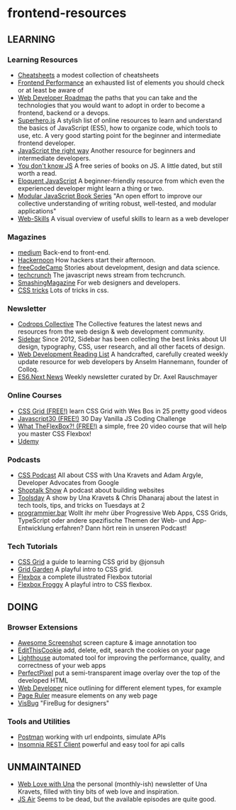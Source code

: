 # frontend-resources

## LEARNING

### Learning Resources

* [Cheatsheets](https://devhints.io/) a modest collection of cheatsheets 
* [Frontend Performance](https://github.com/thedaviddias/Front-End-Performance-Checklist) an exhausted list of elements you should check or at least be aware of
* [Web Developer Roadmap](https://github.com/kamranahmedse/developer-roadmap) the paths that you can take and the technologies that you would want to adopt in order to become a frontend, backend or a devops. 
* [Superhero.js](http://superherojs.com/) A stylish list of online resources to learn and understand the basics of JavaScript (ES5), how to organize code, which tools to use, etc. A very good starting point for the beginner and intermediate frontend developer.
* [JavaScript the right way](http://jstherightway.org/) Another resource for beginners and intermediate developers.
* [You don't know JS](https://github.com/getify/You-Dont-Know-JS) A free series of books on JS. A little dated, but still worth a read.
* [Eloquent JavaScript](https://eloquentjavascript.net/) A beginner-friendly resource from which even the experienced developer might learn a thing or two.
* [Modular JavaScript Book Series](https://github.com/mjavascript) "An open effort to improve our collective understanding of writing robust, well-tested, and modular applications"
* [Web-Skills](https://andreasbm.github.io/web-skills/) A visual overview of useful skills to learn as a web developer

### Magazines

* [medium](https://medium.com/topic/software-engineering) Back-end to front-end.
* [Hackernoon](https://hackernoon.com/) How hackers start their afternoon.
* [freeCodeCamp](https://medium.freecodecamp.org) Stories about development, design and data science.
* [techcrunch](https://techcrunch.com/tag/javascript/) The javascript news stream from techcrunch.
* [SmashingMagazine](https://www.smashingmagazine.com/) For web designers and developers.
* [CSS tricks](https://css-tricks.com/) Lots of tricks in css.

### Newsletter

* [Codrops Collective](https://tympanus.net/codrops/collective/) The Collective features the latest news and resources from the web design & web development community. 
* [Sidebar](https://sidebar.io/) Since 2012, Sidebar has been collecting the best links about UI design, typography, CSS, user research, and all other facets of design.
* [Web Development Reading List](https://wdrl.info/) A handcrafted, carefully created weekly update resource for web developers by Anselm Hannemann, founder of Colloq. 
* [ES6.Next News](http://esnextnews.com/) Weekly newsletter curated by Dr. Axel Rauschmayer

### Online Courses

* [CSS Grid (FREE!)](https://cssgrid.io/) learn CSS Grid with Wes Bos in 25 pretty good videos
* [Javascript30 (FREE!)](https://javascript30.com/) 30 Day Vanilla JS Coding Challenge
* [What TheFlexBox?! (FREE!)](https://flexbox.io/) a simple, free 20 video course that will help you master CSS Flexbox!
* [Udemy](https://www.udemy.com/)

### Podcasts

* [CSS Podcast](https://pod.link/thecsspodcast) All about CSS with Una Kravets and Adam Argyle, Developer Advocates from Google
* [Shoptalk Show](https://shoptalkshow.com/) A podcast about building websites
* [Toolsday](https://spec.fm/podcasts/toolsday) A show by Una Kravets & Chris Dhanaraj about the latest in tech tools, tips, and tricks on Tuesdays at 2 
* [programmier.bar](https://www.programmier.bar/podcast) Wollt ihr mehr über Progressive Web Apps, CSS Grids, TypeScript oder andere spezifische Themen der Web- und App-Entwicklung erfahren? Dann hört rein in unseren Podcast! 

### Tech Tutorials

* [CSS Grid](https://learncssgrid.com/) a guide to learning CSS grid by @jonsuh
* [Grid Garden](https://cssgridgarden.com/) A playful intro to CSS grid.
* [Flexbox](https://medium.freecodecamp.org/the-complete-illustrated-flexbox-tutorial-d35c085dbf35) a complete illustrated Flexbox tutorial
* [Flexbox Froggy](https://flexboxfroggy.com/) A playful intro to CSS flexbox.

## DOING

### Browser Extensions 

* [Awesome Screenshot](http://www.awesomescreenshot.com/) screen capture & image annotation too
* [EditThisCookie](http://www.editthiscookie.com/) add, delete, edit, search the cookies on your page
* [Lighthouse](https://developers.google.com/web/tools/lighthouse/) automated tool for improving the performance, quality, and correctness of your web apps
* [PerfectPixel](http://www.welldonecode.com/perfectpixel/) put a semi-transparent image overlay over the top of the developed HTML
* [Web Developer](https://chrispederick.com/work/web-developer/) nice outlining for different element types, for example
* [Page Ruler](https://chrome.google.com/webstore/detail/page-ruler/emliamioobfffbgcfdchabfibonehkme) measure elements on any web page
* [VisBug](https://chrome.google.com/webstore/detail/visbug/cdockenadnadldjbbgcallicgledbeoc) "FireBug for designers"

### Tools and Utilities
* [Postman](https://www.getpostman.com/front-end) working with url endpoints, simulate APIs
* [Insomnia REST Client](https://insomnia.rest/) powerful and easy tool for api calls


## UNMAINTAINED

* [Web Love with Una](https://tinyletter.com/weblove/) the personal (monthly-ish) newsletter of Una Kravets, filled with tiny bits of web love and inspiration. 
* [JS Air](https://javascriptair.com/) Seems to be dead, but the available episodes are quite good.
